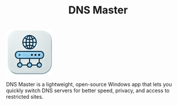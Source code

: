 <h1 align="center">DNS Master</h1>
<br>
<img  src="https://github.com/Salehmoradi2005/Salehmoradi2005/blob/main/DNSMaster/main.png?raw=true"/>

DNS Master is a lightweight, open-source Windows app that lets you quickly switch DNS servers for better speed, privacy, and access to restricted sites.
